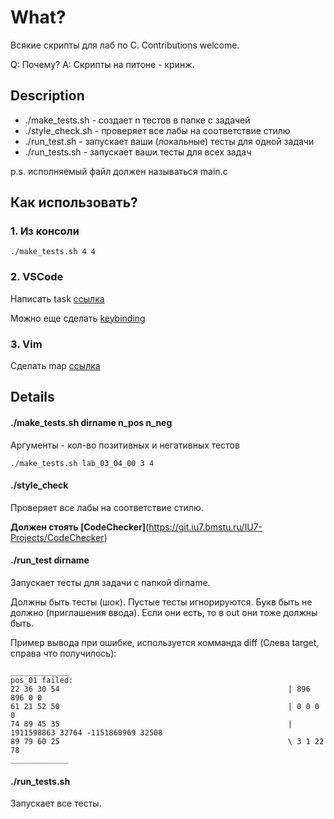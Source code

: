 # What? 

Всякие скрипты для лаб по C. Contributions welcome.

Q: Почему?
A: Скрипты на питоне - кринж.

## Description

- ./make_tests.sh - создает n тестов в папке с задачей
- ./style_check.sh - проверяет все лабы на соответствие стилю
- ./run_test.sh - запускает ваши (локальные) тесты для одной задачи
- ./run_tests.sh - запускает ваши тесты для всех задач

p.s. исполняемый файл должен называться main.c

## Как использовать?

### 1. Из консоли

```
./make_tests.sh 4 4
```

### 2. VSCode

Написать task [ссылка](https://code.visualstudio.com/docs/editor/tasks)

Можно еще сделать [keybinding](https://code.visualstudio.com/docs/editor/tasks#_binding-keyboard-shortcuts-to-tasks)

### 3. Vim

Сделать map [ссылка](https://unix.stackexchange.com/questions/34066/vim-bind-a-key-to-a-bash-command)

## Details

#### ./make_tests.sh dirname n_pos n_neg

Аргументы -  кол-во позитивных и негативных тестов

```
./make_tests.sh lab_03_04_00 3 4
```

#### ./style_check

Проверяет все лабы на соответствие стилю.

**Должен стоять [CodeChecker]**(<https://git.iu7.bmstu.ru/IU7-Projects/CodeChecker>)

#### ./run_test dirname

Запускает тесты для задачи с папкой dirname.

Должны быть тесты (шок). Пустые тесты игнорируются. Букв быть не должно (приглашения ввода). Если они есть, то в out они тоже должны быть.

Пример вывода при ошибке, используется комманда diff (Слева target, справа что получилось):

```
_____________
pos_01 failed:
22 36 30 54                                                   | 896 896 0 0 
61 21 52 50                                                   | 0 0 0 0 
74 89 45 35                                                   | 1911598863 32764 -1151860969 32508 
89 79 60 25                                                   \ 3 1 22 78 
_____________
```

#### ./run_tests.sh

Запускает все тесты.
